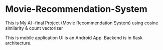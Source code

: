 # Movie-Recommendation-System

This is My AI -final Project (Movie Recommendation System) using cosine similarity & count vectorizer

This is mobile application
UI is an Android App.
Backend is in flask architecture.
